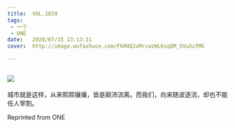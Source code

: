 ```yaml
---
title:	VOL.2839
tags:
 - 一个
 - ONE
date:	2020/07/15 13:13:11
cover:	http://image.wufazhuce.com/FkM4QJxMrcwzWLKsqQM_5VuXzfMG

---
```

![](http://image.wufazhuce.com/FkM4QJxMrcwzWLKsqQM_5VuXzfMG)
---

城市就是这样，从来熙熙攘攘，皆是颠沛流离。而我们，向来随波逐流，却也不能任人宰割。
 
Reprinted from ONE
